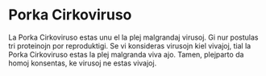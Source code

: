 # Porka Cirkoviruso

La Porka Cirkoviruso estas unu el la plej malgrandaj virusoj. Gi nur postulas
tri proteinojn por reproduktigi. Se vi konsideras virusojn kiel vivajoj, tial la
Porka Cirkoviruso estas la plej malgranda viva ajo. Tamen, plejparto da homoj
konsentas, ke virusoj ne estas vivajoj.
